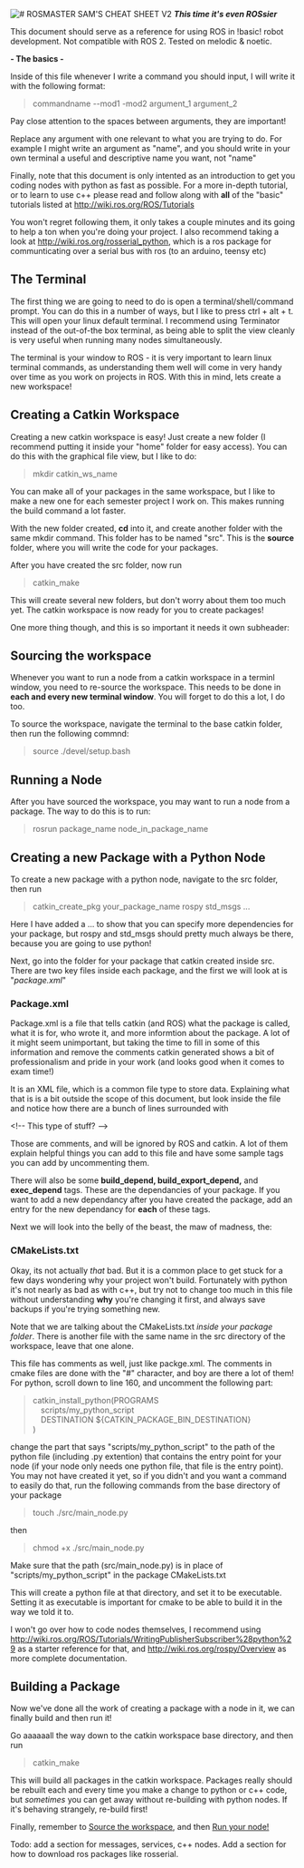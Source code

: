 
![# ROSMASTER SAM'S CHEAT SHEET V2](https://i.imgur.com/VfweMIg.png)
***This time it's even ROSsier***

This document should serve as a reference for using ROS in !basic! robot development. Not compatible with ROS 2. Tested on melodic & noetic.


**- The basics -**

<!-- This document is written as a .md file. You should be able to see the first line as a bold heading if you opened it in visual studio code/pycharm or any good code editor. 

but if you can see this paragraph, that means you're reading it as text. If you want to see it rendered nicely, open it in one of these programs, 
or paste the contents of this file into an online  markdown editor, 
like https://dillinger.io/ -->

Inside of this file whenever I write a command you should input, I will write it with the following format:
> commandname --mod1 -mod2 argument_1 argument_2 

Pay close attention to the spaces between arguments, they are important!

Replace any argument with one relevant to what you are trying to do. For example I might 
write an argument as "name", and you should write in your own terminal a useful and 
descriptive name you want, not "name"

Finally, note that this document is only intented as an introduction to get you coding nodes with python as fast as possible. For a more in-depth tutorial, or to learn to use c++ please read and follow along with **all** of the "basic" tutorials listed at http://wiki.ros.org/ROS/Tutorials

You won't regret following them, it only takes a couple minutes and its going to help a ton when you're doing your project. I also recommend taking a look at http://wiki.ros.org/rosserial_python, which is a ros package for communticating over a serial bus with ros (to an arduino, teensy etc)

## The Terminal
The first thing we are going to need to do is open a terminal/shell/command prompt. You can do this in a number of ways, 
but I like to press ctrl + alt + t. This will open your linux default terminal. I recommend using Terminator instead 
of the out-of-the box terminal, as being able to split the view cleanly is very useful when running many nodes 
simultaneously.

The terminal is your window to ROS - it is very important to learn linux terminal commands, as understanding them well
will come in very handy over time as you work on projects in ROS. With this in mind, lets create a new workspace!

## Creating a Catkin Workspace
Creating a new catkin workspace is easy! Just create a new folder (I recommend 
putting it inside your "home" folder for easy access). You can do this with the 
graphical file view, but I like to do:
> mkdir catkin_ws_name

You can make all of your packages in the same workspace, but I like to make a new one for each semester project I work on. This makes running the build command a lot faster.

With the new folder created, **cd** into it, and create another folder with the same mkdir command. This folder has to be named "src". This is the **source** folder, where you will write the code for your packages.

After you have created the src folder, now run 
> catkin_make

This will create several new folders, but don't worry about them too much yet. The catkin workspace is now ready for you to create packages!

One more thing though, and this is so important it needs it own subheader:

## Sourcing the workspace

Whenever you want to run a node from a catkin workspace in a terminl window, you 
need to re-source the workspace. This needs to be done in **each and every new 
terminal window**. You will forget to do this a lot, I do too.

To source the workspace, navigate the terminal to the base catkin folder, then 
run the following commnd:

> source ./devel/setup.bash

## Running a Node

After you have sourced the workspace, you may want to run a node from a package. The way to do this is to run:

> rosrun package_name node_in_package_name

## Creating a new Package with a Python Node

To create a new package with a python node, navigate to the src folder, then run

> catkin_create_pkg your_package_name rospy std_msgs ...

Here I have added a ... to show that you can specify more dependencies for your package, 
but rospy and std_msgs should pretty much always be there, because you are going to use python!

Next, go into the folder for your package that catkin created inside src. There are two key files inside each package, and the first we will look at is "*package.xml*"

### Package.xml
Package.xml is a file that tells catkin (and ROS) what the package is called, what it is for, who wrote it, and more informtion about the package. A lot of it might seem 
unimportant, but taking the time to fill in some of this information and remove the comments catkin generated shows a bit of professionalism and pride in your work (and looks good when it comes to exam time!) 

It is an XML file, which is a common file type to store data. Explaining what that is is a bit outside the 
scope of this document, but look inside the file and notice how there are a bunch of lines surrounded with 

&lt;!-- This type of stuff? --&gt;

Those are comments, and will be ignored by ROS and catkin. A lot of them explain helpful things you can add 
to this file and have some sample tags you can add by uncommenting them. 

There will also be some **build_depend, build_export_depend,** and **exec_depend** tags. These are the dependancies of your package. If you want to add a new dependancy after you have created the package, add an entry for the new dependancy for **each** of these tags. 

Next we will look into the belly of the beast, the maw of madness, the:

### CMakeLists.txt

Okay, its not actually *that* bad. But it is a common place to get stuck for a few days wondering why your project won't build. Fortunately with python it's not nearly as bad as with c++, but try not to change too much in this file without understanding **why** you're changing it first, and always save backups if you're trying something new.

Note that we are talking about the CMakeLists.txt *inside your package folder*. There is another file with the same name in the src directory of the workspace, leave that one alone.

This file has comments as well, just like packge.xml. The comments in cmake files are done with the "#" character, and boy are there a lot of them! For python, scroll down to line 160, and uncomment the following part:
>catkin_install_python(PROGRAMS  
&emsp;scripts/my_python_script  
&emsp;DESTINATION ${CATKIN_PACKAGE_BIN_DESTINATION}  
)

change the part that says "scripts/my_python_script" to the path of the python file (including .py extention) that contains the entry point for your node (if your node only needs one python file, that file is the entry point). You may not have created it yet, so if you didn't and you want a command to easily do that, run the following commands from the base directory of your package

> touch ./src/main_node.py

then 

> chmod +x ./src/main_node.py

Make sure that the path (src/main_node.py) is in place of "scripts/my_python_script" in the package CMakeLists.txt

This will create a python file at that directory, and set it to be executable. Setting it as executable is important for cmake to be able to build it in the way we told it to.

I won't go over how to code nodes themselves, I recommend using http://wiki.ros.org/ROS/Tutorials/WritingPublisherSubscriber%28python%29 as a starter reference for that, and http://wiki.ros.org/rospy/Overview as more complete documentation.

## Building a Package

Now we've done all the work of creating a package with a node in it, we can finally build and then run it!

Go aaaaaall the way down to the catkin workspace base directory, and then run

> catkin_make

This will build all packages in the catkin workspace. Packages really should be rebuilt each and every time you make a change to python or c++ code, but *sometimes* you can get away without re-building with python nodes. If it's behaving strangely, re-build first! 

Finally, remember to [Source the workspace](#sourcing-the-workspace), and then [Run your node!](#running-a-node)

Todo: add a section for messages, services, c++ nodes. Add a section for how to download ros packages like rosserial.

